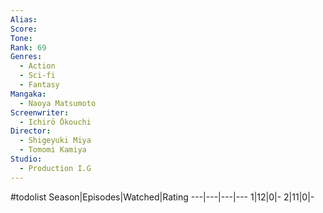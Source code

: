 ```yaml
---
Alias:
Score:
Tone: 
Rank: 69
Genres:
  - Action
  - Sci-fi
  - Fantasy
Mangaka:
  - Naoya Matsumoto
Screenwriter:
  - Ichirō Ōkouchi
Director:
  - Shigeyuki Miya
  - Tomomi Kamiya
Studio:
  - Production I.G
---
```

#todolist
Season|Episodes|Watched|Rating
---|---|---|---
1|12|0|-
2|11|0|-
